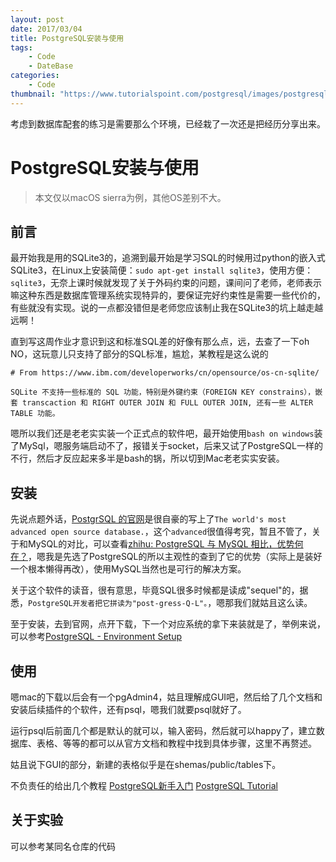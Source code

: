 ```yaml
---
layout: post
date: 2017/03/04
title: PostgreSQL安装与使用
tags:
    - Code
    - DateBase
categories:
    - Code
thumbnail: "https://www.tutorialspoint.com/postgresql/images/postgresql.jpg"
---
```


考虑到数据库配套的练习是需要那么个环境，已经栽了一次还是把经历分享出来。

# PostgreSQL安装与使用

> 本文仅以macOS sierra为例，其他OS差别不大。

## 前言

最开始我是用的SQLite3的，追溯到最开始是学习SQL的时候用过python的嵌入式SQLite3，在Linux上安装简便：`sudo apt-get install sqlite3`，使用方便：`sqlite3`，无奈上课时候就发现了关于外码约束的问题，课间问了老师，老师表示嘛这种东西是数据库管理系统实现特异的，要保证完好约束性是需要一些代价的，有些就没有实现。说的一点都没错但是老师您应该制止我在SQLite3的坑上越走越远啊！

直到写这周作业才意识到这和标准SQL差的好像有那么点，远，去查了一下oh NO，这玩意儿只支持了部分的SQL标准，尴尬，某教程是这么说的
```
# From https://www.ibm.com/developerworks/cn/opensource/os-cn-sqlite/

SQLite 不支持一些标准的 SQL 功能，特别是外键约束（FOREIGN KEY constrains），嵌套 transcaction 和 RIGHT OUTER JOIN 和 FULL OUTER JOIN, 还有一些 ALTER TABLE 功能。

```

嗯所以我们还是老老实实装一个正式点的软件吧，最开始使用`bash on windows`装了MySql，嗯服务端启动不了，报错关于socket，后来又试了PostgreSQL一样的不行，然后才反应起来多半是bash的锅，所以切到Mac老老实实安装。

## 安装

先说点题外话，[PostgrSQL 的官网](https://www.postgresql.org/)是很自豪的写上了`The world's most advanced open source database.`，这个`advanced`很值得考究，暂且不管了，关于和MySQL的对比，可以查看[zhihu: PostgreSQL 与 MySQL 相比，优势何在？](https://www.zhihu.com/question/20010554)，嗯我是先选了PostgreSQL的所以主观性的查到了它的优势（实际上是装好一个根本懒得再改），使用MySQL当然也是可行的解决方案。

关于这个软件的读音，很有意思，毕竟SQL很多时候都是读成"sequel"的，据悉，`PostgreSQL开发者把它拼读为"post-gress-Q-L"。`，嗯那我们就姑且这么读。

至于安装，去到官网，点开下载，下一个对应系统的拿下来装就是了，举例来说，可以参考[PostgreSQL - Environment Setup](https://www.tutorialspoint.com/postgresql/postgresql_environment.htm)

## 使用

嗯mac的下载以后会有一个pgAdmin4，姑且理解成GUI吧，然后给了几个文档和安装后续插件的个软件，还有psql，嗯我们就要psql就好了。

运行psql后前面几个都是默认的就可以，输入密码，然后就可以happy了，建立数据库、表格、等等的都可以从官方文档和教程中找到具体步骤，这里不再赘述。

姑且说下GUI的部分，新建的表格似乎是在shemas/public/tables下。

不负责任的给出几个教程
[PostgreSQL新手入门](http://www.ruanyifeng.com/blog/2013/12/getting_started_with_postgresql.html)
[PostgreSQL Tutorial](https://www.tutorialspoint.com/postgresql/index.htm)

## 关于实验

可以参考某同名仓库的代码
